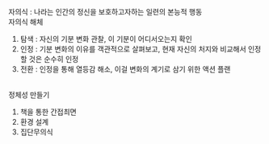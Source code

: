 자의식 : 나라는 인간의 정신을 보호하고자하는 일련의 본능적 행동<br>
자의식 해체 
<ol>
  <li>탐색 : 자신의 기분 변화 관찰, 이 기분이 어디서오는지 확인</li>
  <li>인정 : 기분 변화의 이유를 객관적으로 살펴보고, 현재 자신의 처지와 비교해서 인정할 것은 순수히 인정</li>
  <li>전환 : 인정을 통해 열등감 해소, 이걸 변화의 계기로 삼기 위한 액션 플랜</li>
</ol>
<br>
정체성 만들기
<ol>
  <li>책을 통한 간접최면</li>
  <li>환경 설계</li>
  <li>집단무의식</li>
</ol>
